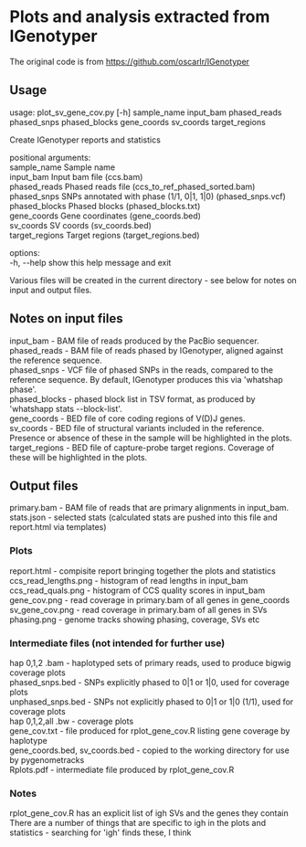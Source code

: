 # Plots and analysis extracted from IGenotyper  

The original code is from https://github.com/oscarlr/IGenotyper  

## Usage  

usage: plot_sv_gene_cov.py [-h] sample_name input_bam phased_reads phased_snps phased_blocks gene_coords sv_coords target_regions  

Create IGenotyper reports and statistics  

positional arguments:  
  sample_name     Sample name  
  input_bam       Input bam file (ccs.bam)  
  phased_reads    Phased reads file (ccs_to_ref_phased_sorted.bam)  
  phased_snps     SNPs annotated with phase (1/1, 0|1, 1|0) (phased_snps.vcf)  
  phased_blocks   Phased blocks (phased_blocks.txt)  
  gene_coords     Gene coordinates (gene_coords.bed)  
  sv_coords       SV coords (sv_coords.bed)  
  target_regions  Target regions (target_regions.bed)  

options:  
  -h, --help      show this help message and exit  

Various files will be created in the current directory - see below for notes on input and output files.  

## Notes on input files

input_bam - BAM file of reads produced by the PacBio sequencer.  
phased_reads - BAM file of reads phased by IGenotyper, aligned against the reference sequence.  
phased_snps - VCF file of phased SNPs in the reads, compared to the reference sequence. By default, IGenotyper produces this via 'whatshap phase'.  
phased_blocks - phased block list in TSV format, as produced by 'whatshapp stats --block-list'.  
gene_coords - BED file of core coding regions of V(D)J genes.  
sv_coords - BED file of structural variants included in the reference. Presence or absence of these in the sample will be highlighted in the plots.  
target_regions - BED file of capture-probe target regions. Coverage of these will be highlighted in the plots.  

## Output files

primary.bam - BAM file of reads that are primary alignments in input_bam.  
stats.json - selected stats (calculated stats are pushed into this file and report.html via templates)  

### Plots

report.html - compisite report bringing together the plots and statistics  
ccs_read_lengths.png - histogram of read lengths in input_bam  
ccs_read_quals.png - histogram of CCS quality scores in input_bam  
gene_cov.png - read coverage in primary.bam of all genes in gene_coords  
sv_gene_cov.png - read coverage in primary.bam of all genes in SVs  
phasing.png - genome tracks showing phasing, coverage, SVs etc  

### Intermediate files (not intended for further use)

hap 0,1,2 .bam - haplotyped sets of primary reads, used to produce bigwig coverage plots  
phased_snps.bed - SNPs explicitly phased to 0|1 or 1|0, used for coverage plots  
unphased_snps.bed - SNPs not explicitly phased to 0|1 or 1|0 (1/1), used for coverage plots  
hap 0,1,2,all .bw - coverage plots  
gene_cov.txt - file produced for rplot_gene_cov.R listing gene coverage by haplotype  
gene_coords.bed, sv_coords.bed - copied to the working directory for use by pygenometracks  
Rplots.pdf - intermediate file produced by rplot_gene_cov.R  

### Notes

rplot_gene_cov.R has an explicit list of igh SVs and the genes they contain  
There are a number of things that are specific to igh in the plots and statistics - searching for 'igh' finds these, I think  
